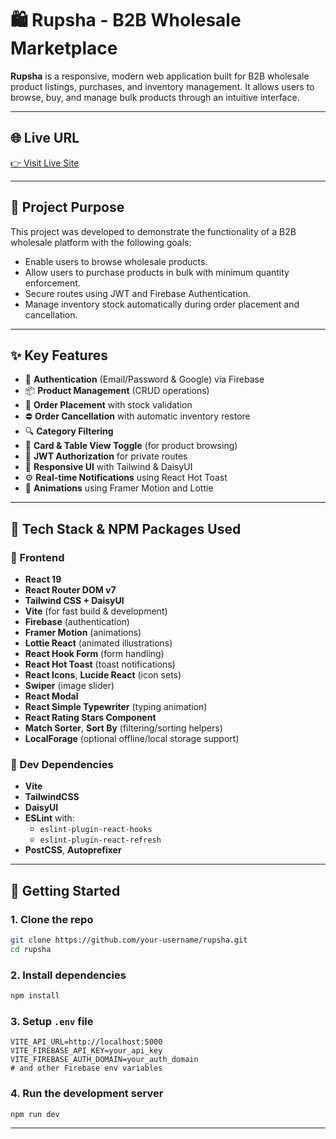 
# 🛍️ Rupsha - B2B Wholesale Marketplace

**Rupsha** is a responsive, modern web application built for B2B wholesale product listings, purchases, and inventory management. It allows users to browse, buy, and manage bulk products through an intuitive interface.

---

## 🌐 Live URL

[👉 Visit Live Site](https://rupshaa-1eb03.web.app)

---

## 🎯 Project Purpose

This project was developed to demonstrate the functionality of a B2B wholesale platform with the following goals:

- Enable users to browse wholesale products.
- Allow users to purchase products in bulk with minimum quantity enforcement.
- Secure routes using JWT and Firebase Authentication.
- Manage inventory stock automatically during order placement and cancellation.

---

## ✨ Key Features

- 🔐 **Authentication** (Email/Password & Google) via Firebase
- 📦 **Product Management** (CRUD operations)
- 🛒 **Order Placement** with stock validation
- ⛔ **Order Cancellation** with automatic inventory restore
- 🔍 **Category Filtering**
- 🧮 **Card & Table View Toggle** (for product browsing)
- 🧾 **JWT Authorization** for private routes
- 📱 **Responsive UI** with Tailwind & DaisyUI
- ⚙️ **Real-time Notifications** using React Hot Toast
- 🌈 **Animations** using Framer Motion and Lottie

---

## 🧩 Tech Stack & NPM Packages Used

### 🔧 Frontend

- **React 19**
- **React Router DOM v7**
- **Tailwind CSS + DaisyUI**
- **Vite** (for fast build & development)
- **Firebase** (authentication)
- **Framer Motion** (animations)
- **Lottie React** (animated illustrations)
- **React Hook Form** (form handling)
- **React Hot Toast** (toast notifications)
- **React Icons**, **Lucide React** (icon sets)
- **Swiper** (image slider)
- **React Modal**
- **React Simple Typewriter** (typing animation)
- **React Rating Stars Component**
- **Match Sorter**, **Sort By** (filtering/sorting helpers)
- **LocalForage** (optional offline/local storage support)

### 🧪 Dev Dependencies

- **Vite**
- **TailwindCSS**
- **DaisyUI**
- **ESLint** with:
  - `eslint-plugin-react-hooks`
  - `eslint-plugin-react-refresh`
- **PostCSS**, **Autoprefixer**

---

## 🚀 Getting Started

### 1. Clone the repo

```bash
git clone https://github.com/your-username/rupsha.git
cd rupsha
````

### 2. Install dependencies

```bash
npm install
```

### 3. Setup `.env` file

```env
VITE_API_URL=http://localhost:5000
VITE_FIREBASE_API_KEY=your_api_key
VITE_FIREBASE_AUTH_DOMAIN=your_auth_domain
# and other Firebase env variables
```

### 4. Run the development server

```bash
npm run dev
```

---

```
